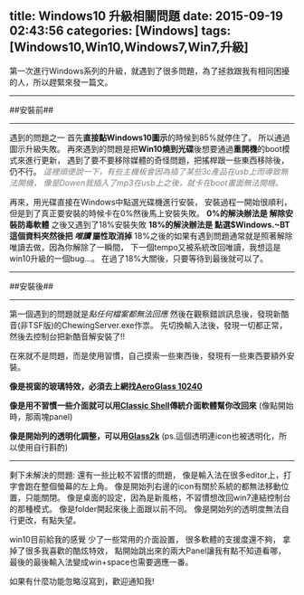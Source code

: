 title: Windows10 升級相關問題
date: 2015-09-19 02:43:56
categories: [Windows]
tags: [Windows10,Win10,Windows7,Win7,升級]
---

第一次進行Windows系列的升級，就遇到了很多問題，為了拯救跟我有相同困擾的人，所以趕緊來發一篇文。

<hr />

##安裝前##

<hr />

遇到的問題之一
首先**直接點Windows10圖示**的時候到85%就停住了。 所以通過圖示升級失敗。
再來遇到的問題是把**Win10燒到光碟**後想要通過**重開機**的boot模式來進行更新，
遇到了要不要移除媒體的奇怪問題，把搖桿跟一些東西移除後，仍不行。
<font color="gray">*這裡順便說一下，有些主機板會因為插了某些3c產品在usb上而導致無法開機，
像是Dowen我插入了mp3在usb上之後，就卡在boot畫面無法開機。*</font>


再來，用光碟直接在Windows中點選光碟機進行安裝，
安裝過程一開始很順利，但是到了真正要安裝的時候卡在0%然後馬上安裝失敗。
**0%的解決辦法是 解除安裝防毒軟體**
之後又遇到了18%安裝失敗
**18%的解決辦法是 點選$Windows.~BT這個資料夾然後把 *唯讀* 屬性取消掉**
18%之後的如果有遇到問題通常就是照著解除唯讀去做，因為你解除了一瞬間，
下一個tempo又被系統改回唯讀，我想這是win10升級的一個bug...。
在過了18%大關後，只要等待到最後就可以了。

<hr />

##安裝後##

<hr />

第一個遇到的問題就是*點任何檔案都無法回應*
然後在觀察錯誤訊息後，發現新酷音(非TSF版)的ChewingServer.exe作祟。
先切換輸入法後，發現一切都正常，然後去控制台把新酷音解安裝了!!

在來就不是問題，而是使用習慣，自己摸索一些東西後，發現有一些東西要額外安裝。

**像是視窗的玻璃特效，必須去上網找[AeroGlass 10240](http://pan.baidu.com/s/1c50zc)**

**像是用不習慣一些介面就可以用[Classic Shell](http://www.classicshell.net/)傳統介面軟體幫你改回來**
(像點開始時，那兩塊panel)

**像是開始列的透明化調整，可以用[Glass2k](http://chime.tv/products/glass2k.shtml)**
(ps.這個透明連icon也被透明化，所以使用自行斟酌)
<hr />

剩下未解決的問題:
還有一些比較不習慣的問題，
像是輸入法在很多editor上，打字會跑在整個螢幕的左上角。
像是開始列右邊的icon有關於系統的都無法移動位置，只能關閉。
像是桌面的設定，因為是新風格，不習慣想改回win7連結控制台的那種模式。
像是folder開起來後上面跟以前不同。
像是開始列的透明度無法自行更改，有點失望。

win10目前給我的感覺
少了一些常用的介面設置，
很多軟體的支援度還不夠，
拿掉了很多我喜歡的酷炫特效，
點開始跳出來的兩大Panel讓我有點不知道看哪，
最後的最後輸入法變成win+space也需要適應一番。

如果有什麼功能忽略沒寫到，歡迎通知我!
